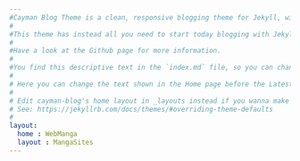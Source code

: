 ```yaml
---
#Cayman Blog Theme is a clean, responsive blogging theme for Jekyll, with social features. It is inspired by the Cayman Theme for Github Pages, which can be greatly used for single projects but not as blogging platform.
#
#This theme has instead all you need to start today blogging with Jekyll, and no effort: pages, posts, few social buttons. Try loading this on mobile too.
#
#Have a look at the Github page for more information.
#
#You find this descriptive text in the `index.md` file, so you can change it, or remove it completely, according to your needs.
#
# Here you can change the text shown in the Home page before the Latest Posts section.
#
# Edit cayman-blog's home layout in _layouts instead if you wanna make some changes
# See: https://jekyllrb.com/docs/themes/#overriding-theme-defaults
#
layout:
  home : WebManga
  layout : MangaSites
---
```


